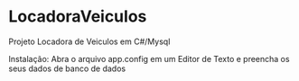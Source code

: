 # LocadoraVeiculos
Projeto Locadora de Veiculos em C#/Mysql

Instalação:
Abra o arquivo app.config em um Editor de Texto e preencha os seus dados de banco de dados
